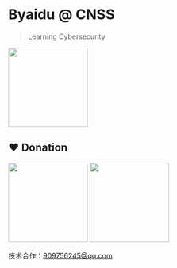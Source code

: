 # Byaidu @ CNSS

> Learning Cybersecurity

<div style="display:inline-block;">
<img src="https://github-readme-stats.vercel.app/api?username=Byaidu" style="height:160px">
</div>

## ❤ Donation

<div style="display:inline-block;">
<img src="https://github.com/user-attachments/assets/3e035a61-9099-4852-9d3a-08abb849ad49" style="height:160px">
<img src="https://github.com/user-attachments/assets/1a763434-ff3e-4d53-abda-84fe4dfbd156" style="height:160px">
</div>

技术合作：909756245@qq.com
